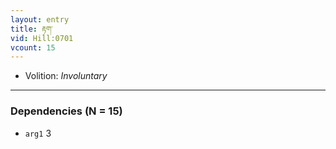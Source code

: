 ```yaml
---
layout: entry
title: རྟག་
vid: Hill:0701
vcount: 15
---
```

> 

* Volition: _Involuntary_

---

### Dependencies (N = 15)
* `arg1` 3
